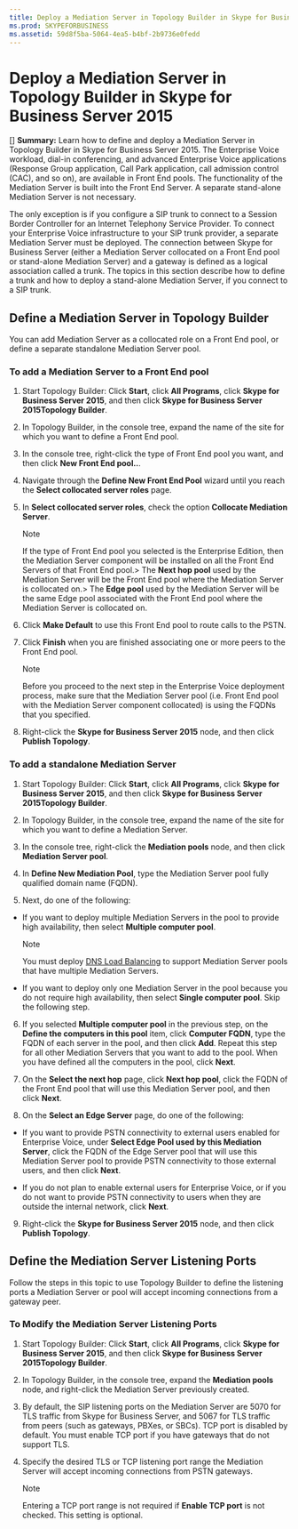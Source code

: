 ```yaml
---
title: Deploy a Mediation Server in Topology Builder in Skype for Business Server 2015
ms.prod: SKYPEFORBUSINESS
ms.assetid: 59d8f5ba-5064-4ea5-b4bf-2b9736e0fedd
---
```



# Deploy a Mediation Server in Topology Builder in Skype for Business Server 2015
[] **Summary:** Learn how to define and deploy a Mediation Server in Topology Builder in Skype for Business Server 2015.
The Enterprise Voice workload, dial-in conferencing, and advanced Enterprise Voice applications (Response Group application, Call Park application, call admission control (CAC), and so on), are available in Front End pools. The functionality of the Mediation Server is built into the Front End Server. A separate stand-alone Mediation Server is not necessary. 
  
    
    

The only exception is if you configure a SIP trunk to connect to a Session Border Controller for an Internet Telephony Service Provider. To connect your Enterprise Voice infrastructure to your SIP trunk provider, a separate Mediation Server must be deployed.
The connection between Skype for Business Server (either a Mediation Server collocated on a Front End pool or stand-alone Mediation Server) and a gateway is defined as a logical association called a trunk. The topics in this section describe how to define a trunk and how to deploy a stand-alone Mediation Server, if you connect to a SIP trunk.
  
    
    


## Define a Mediation Server in Topology Builder

You can add Mediation Server as a collocated role on a Front End pool, or define a separate standalone Mediation Server pool.
  
    
    

### To add a Mediation Server to a Front End pool


1. Start Topology Builder: Click **Start**, click **All Programs**, click **Skype for Business Server 2015**, and then click **Skype for Business Server 2015Topology Builder**.
    
  
2. In Topology Builder, in the console tree, expand the name of the site for which you want to define a Front End pool.
    
  
3. In the console tree, right-click the type of Front End pool you want, and then click **New Front End pool..**.
    
  
4. Navigate through the **Define New Front End Pool** wizard until you reach the **Select collocated server roles** page.
    
  
5. In **Select collocated server roles**, check the option **Collocate Mediation Server**.
    
    > [!NOTE]
      >  If the type of Front End pool you selected is the Enterprise Edition, then the Mediation Server component will be installed on all the Front End Servers of that Front End pool.>  The **Next hop pool** used by the Mediation Server will be the Front End pool where the Mediation Server is collocated on.>  The **Edge pool** used by the Mediation Server will be the same Edge pool associated with the Front End pool where the Mediation Server is collocated on.
6. Click **Make Default** to use this Front End pool to route calls to the PSTN.
    
  
7. Click **Finish** when you are finished associating one or more peers to the Front End pool.
    
    > [!NOTE]
      > Before you proceed to the next step in the Enterprise Voice deployment process, make sure that the Mediation Server pool (i.e. Front End pool with the Mediation Server component collocated) is using the FQDNs that you specified. 
8. Right-click the **Skype for Business Server 2015** node, and then click **Publish Topology**.
    
  

  
    
    

### To add a standalone Mediation Server


1. Start Topology Builder: Click **Start**, click **All Programs**, click **Skype for Business Server 2015**, and then click **Skype for Business Server 2015Topology Builder**.
    
  
2. In Topology Builder, in the console tree, expand the name of the site for which you want to define a Mediation Server.
    
  
3. In the console tree, right-click the **Mediation pools** node, and then click **Mediation Server pool**.
    
  
4. In **Define New Mediation Pool**, type the Mediation Server pool fully qualified domain name (FQDN).
    
  
5. Next, do one of the following:
    
  - If you want to deploy multiple Mediation Servers in the pool to provide high availability, then select **Multiple computer pool**.
    
    > [!NOTE]
      > You must deploy  [DNS Load Balancing](dns-requirements-for-skype-for-business.md#BKMK_DNSLoadBalancing) to support Mediation Server pools that have multiple Mediation Servers.
  - If you want to deploy only one Mediation Server in the pool because you do not require high availability, then select **Single computer pool**. Skip the following step.
    
  
6. If you selected **Multiple computer pool** in the previous step, on the **Define the computers in this pool** item, click **Computer FQDN**, type the FQDN of each server in the pool, and then click **Add**. Repeat this step for all other Mediation Servers that you want to add to the pool. When you have defined all the computers in the pool, click **Next**.
    
  
7. On the **Select the next hop** page, click **Next hop pool**, click the FQDN of the Front End pool that will use this Mediation Server pool, and then click **Next**.
    
  
8. On the **Select an Edge Server** page, do one of the following:
    
  - If you want to provide PSTN connectivity to external users enabled for Enterprise Voice, under **Select Edge Pool used by this Mediation Server**, click the FQDN of the Edge Server pool that will use this Mediation Server pool to provide PSTN connectivity to those external users, and then click **Next**.
    
  
  - If you do not plan to enable external users for Enterprise Voice, or if you do not want to provide PSTN connectivity to users when they are outside the internal network, click **Next**.
    
  
9. Right-click the **Skype for Business Server 2015** node, and then click **Publish Topology**.
    
  

## Define the Mediation Server Listening Ports

Follow the steps in this topic to use Topology Builder to define the listening ports a Mediation Server or pool will accept incoming connections from a gateway peer.
  
    
    

### To Modify the Mediation Server Listening Ports


1. Start Topology Builder: Click **Start**, click **All Programs**, click **Skype for Business Server 2015**, and then click **Skype for Business Server 2015Topology Builder**.
    
  
2. In Topology Builder, in the console tree, expand the **Mediation pools** node, and right-click the Mediation Server previously created.
    
  
3. By default, the SIP listening ports on the Mediation Server are 5070 for TLS traffic from Skype for Business Server, and 5067 for TLS traffic from peers (such as gateways, PBXes, or SBCs). TCP port is disabled by default. You must enable TCP port if you have gateways that do not support TLS.
    
  
4. Specify the desired TLS or TCP listening port range the Mediation Server will accept incoming connections from PSTN gateways.
    
    > [!NOTE]
      > Entering a TCP port range is not required if **Enable TCP port** is not checked. This setting is optional.

